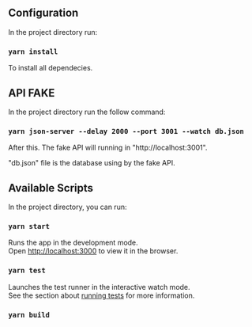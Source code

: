 ## Configuration

In the project directory run:

### `yarn install`

To install all dependecies.

## API FAKE

In the project directory run the follow command:

### `yarn json-server --delay 2000 --port 3001 --watch db.json`

After this. The fake API will running in "http://localhost:3001".

"db.json" file is the database using by the fake API.

## Available Scripts

In the project directory, you can run:

### `yarn start`

Runs the app in the development mode.<br />
Open [http://localhost:3000](http://localhost:3000) to view it in the browser.

### `yarn test`

Launches the test runner in the interactive watch mode.<br />
See the section about [running tests](https://facebook.github.io/create-react-app/docs/running-tests) for more information.

### `yarn build`
